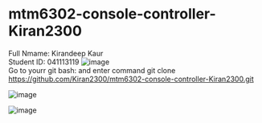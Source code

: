 # mtm6302-console-controller-Kiran2300
<h>Full Nmame: Kirandeep Kaur  <br>
Student ID: 041113119 </h>
![image](https://github.com/Kiran2300/mtm6302-console-controller-Kiran2300/assets/134239892/0f361b78-7ce7-41eb-baa1-e83434918718) <br>
Go to yourr git bash: and enter command git clone
https://github.com/Kiran2300/mtm6302-console-controller-Kiran2300.git

![image](https://github.com/Kiran2300/mtm6302-console-controller-Kiran2300/assets/134239892/e56a30b6-a2ff-4108-ae09-c50b0048aff6)

![image](https://github.com/Kiran2300/mtm6302-console-controller-Kiran2300/assets/134239892/7db3f439-15bf-46e1-8937-5862cea7de7e)

